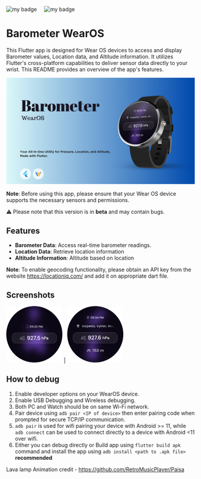 ![my badge](https://img.shields.io/badge/Made%20with-Flutter-blue?style=for-the-badge&logo=flutter)  &nbsp;  &nbsp; ![my badge](https://img.shields.io/github/last-commit/Krishak15/Barometer-WearOS/main?style=for-the-badge) 
&nbsp;

# Barometer WearOS

This Flutter app is designed for Wear OS devices to access and display Barometer values, Location data, and Altitude information. It utilizes Flutter's cross-platform capabilities to deliver sensor data directly to your wrist. This README provides an overview of the app's features.

<div id="image-container">
  <img src="screenshots/Barometer.png" alt="Poster">
</div>


**Note**: Before using this app, please ensure that your Wear OS device supports the necessary sensors and permissions.

⚠️ Please note that this version is in **beta** and may contain bugs.

## Features

- **Barometer Data**: Access real-time barometer readings.
- **Location Data**: Retrieve location information
- **Altitude Information**: Altitude based on location

**Note**: To enable geocoding functionality, please obtain an API key from the website https://locationiq.com/ and add it on appropriate dart file.

## Screenshots

<img src="screenshots/scr1.png" width="150"/> | <img src="screenshots/scr2.png" width="150"/> 

## How to debug

1) Enable developer options on your WearOS device.
2) Enable USB Debugging and Wireless debugging.
3) Both PC and Watch should be on same Wi-Fi network.
4) Pair device using ```adb pair <IP of device>``` then enter pairing code when prompted for secure TCP/IP communication.
5) ```adb pair``` is used for wifi pairing your device with Android >= 11, while ```adb connect``` can be used to connect directly to a device with Android <11 over wifi.
6) Either you can debug directly or Build app using ```flutter build apk``` command and install the app using ```adb install <path to .apk file>``` **recommended**

   
   

  


Lava lamp Animation credit - https://github.com/RetroMusicPlayer/Paisa


